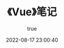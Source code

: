 ---
pageComponent:
  name: Catalogue
  data:
    path: 前端笔记/03.《Vue》笔记
    imgUrl: https://cdn.jsdelivr.net/gh/xugaoyi/image_store/blog/20200204143633.png
    description: 本章内容是博主的Vue学习笔记，非教程文档，请以官方文档为准。
title: 《Vue》笔记
permalink: /vue/
sidebar: false
article: false
comment: false
editLink: false
description: null
date: 2022-08-17 23:00:40
author:
  name: Howietron
  link: https://wiki.howie.top
---